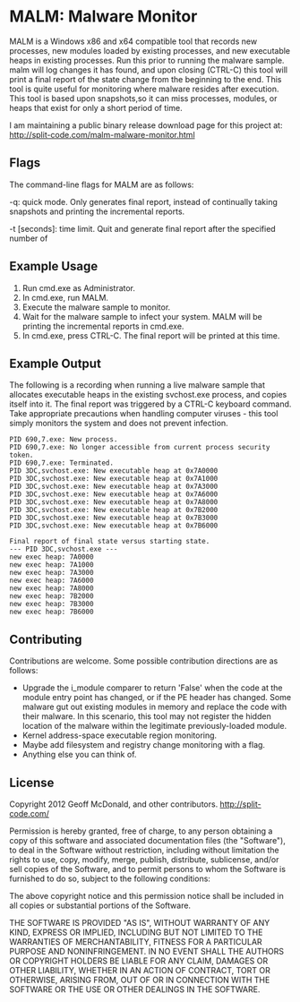 # MALM: Malware Monitor
MALM is a Windows x86 and x64 compatible tool that records new processes, new modules loaded by existing processes, and new executable heaps in existing processes. Run this prior to running the malware sample. malm will log changes it has found, and upon closing (CTRL-C) this tool will print a final report of the state change from the beginning to the end. This tool is quite useful for monitoring where malware resides after execution. This tool is based upon snapshots,so it can miss processes, modules, or heaps that exist for only a short period of time.

I am maintaining a public binary release download page for this project at:
  http://split-code.com/malm-malware-monitor.html


## Flags
The command-line flags for MALM are as follows:

   -q: quick mode.
        Only generates final report, instead of continually taking snapshots and printing the incremental reports.

   -t [seconds]: time limit.
        Quit and generate final report after the specified number of

		
## Example Usage
1. Run cmd.exe as Administrator.
2. In cmd.exe, run MALM.
3. Execute the malware sample to monitor.
4. Wait for the malware sample to infect your system. MALM will be printing the incremental reports in cmd.exe.
5. In cmd.exe, press CTRL-C. The final report will be printed at this time.	


## Example Output
The following is a recording when running a live malware sample that allocates executable heaps in the existing svchost.exe process, and copies itself into it. The final report was triggered by a CTRL-C keyboard command. Take appropriate precautions when handling computer viruses - this tool simply monitors the system and does not prevent infection.

	PID 690,7.exe: New process.
	PID 690,7.exe: No longer accessible from current process security token.
	PID 690,7.exe: Terminated.
	PID 3DC,svchost.exe: New executable heap at 0x7A0000
	PID 3DC,svchost.exe: New executable heap at 0x7A1000
	PID 3DC,svchost.exe: New executable heap at 0x7A3000
	PID 3DC,svchost.exe: New executable heap at 0x7A6000
	PID 3DC,svchost.exe: New executable heap at 0x7A8000
	PID 3DC,svchost.exe: New executable heap at 0x7B2000
	PID 3DC,svchost.exe: New executable heap at 0x7B3000
	PID 3DC,svchost.exe: New executable heap at 0x7B6000
	
	Final report of final state versus starting state.
	--- PID 3DC,svchost.exe ---
	new exec heap: 7A0000
	new exec heap: 7A1000
	new exec heap: 7A3000
	new exec heap: 7A6000
	new exec heap: 7A8000
	new exec heap: 7B2000
	new exec heap: 7B3000
	new exec heap: 7B6000


## Contributing
Contributions are welcome. Some possible contribution directions are as follows:
* Upgrade the i_module comparer to return 'False' when the code at the module entry point has changed, or if the PE header has changed. Some malware gut out existing modules in memory and replace the code with their malware. In this scenario, this tool may not register the hidden location of the malware within the legitimate previously-loaded module.
* Kernel address-space executable region monitoring.
* Maybe add filesystem and registry change monitoring with a flag.
* Anything else you can think of.


## License
Copyright 2012 Geoff McDonald, and other contributors.
http://split-code.com/

Permission is hereby granted, free of charge, to any person obtaining
a copy of this software and associated documentation files (the
"Software"), to deal in the Software without restriction, including
without limitation the rights to use, copy, modify, merge, publish,
distribute, sublicense, and/or sell copies of the Software, and to
permit persons to whom the Software is furnished to do so, subject to
the following conditions:

The above copyright notice and this permission notice shall be
included in all copies or substantial portions of the Software.

THE SOFTWARE IS PROVIDED "AS IS", WITHOUT WARRANTY OF ANY KIND,
EXPRESS OR IMPLIED, INCLUDING BUT NOT LIMITED TO THE WARRANTIES OF
MERCHANTABILITY, FITNESS FOR A PARTICULAR PURPOSE AND
NONINFRINGEMENT. IN NO EVENT SHALL THE AUTHORS OR COPYRIGHT HOLDERS BE
LIABLE FOR ANY CLAIM, DAMAGES OR OTHER LIABILITY, WHETHER IN AN ACTION
OF CONTRACT, TORT OR OTHERWISE, ARISING FROM, OUT OF OR IN CONNECTION
WITH THE SOFTWARE OR THE USE OR OTHER DEALINGS IN THE SOFTWARE.


